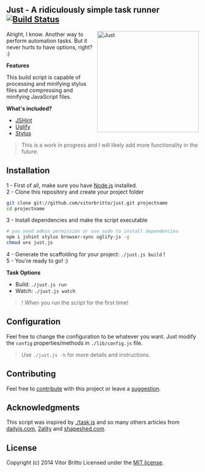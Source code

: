 ## Just - A ridiculously simple task runner [![Build Status](https://travis-ci.org/vitorbritto/just.png)](https://travis-ci.org/vitorbritto/just)

<img src="http://www.vitorbritto.com.br/just/assets/images/logo.png" alt="Just" align="right" height="266">

Alright, I know. Another way to perform automation tasks. But it never hurts to have options, right? :)

**Features**

This build script is capable of processing and minifying stylus files and compressing and minifying JavaScript files.

**What's included?**

- [JSHint](https://npmjs.org/package/jshint)
- [Uglify](https://npmjs.org/package/uglify-js)
- [Stylus](https://npmjs.org/package/stylus)

> This is a work in progress and I will likely add more functionality in the future.

## Installation

1 - First of all, make sure you have [Node.js](http://nodejs.org/) installed. <br/>
2 - Clone this repository and create your project folder

```bash
git clone git://github.com/vitorbritto/just.git projectname
cd projectname
```

3 - Install dependencies and make the script executable

```bash
# you need admin permission or use sudo to install dependencies
npm i jshint stylus browser-sync uglify-js -g
chmod u+x just.js
```

4 - Generate the scaffolding for your project: `./just.js build` ! <br/>
5 - You're ready to go! :)

**Task Options**

- Build: `./just.js run`
- Watch: `./just.js watch`


> ! When you run the script for the first time!

## Configuration
Feel free to change the configuration to be whatever you want. Just modify the `config` properties/methods in `./lib/config.js` file.

> Use `./just.js -h` for more details and instructions.

## Contributing
Feel free to [contribute](https://github.com/vitorbritto/just/pulls) with this project or leave a [suggestion](https://github.com/vitorbritto/just/issues).

## Acknowledgments
This script was inspired by [./task.js](https://gist.github.com/substack/8313379) and so many others articles from [dailyjs.com](http://dailyjs.com), [2ality](http://2ality.com) and [shapeshed.com](http://shapeshed.com).


## License
Copyright (c) 2014 Vitor Britto Licensed under the [MIT license](LICENSE).
